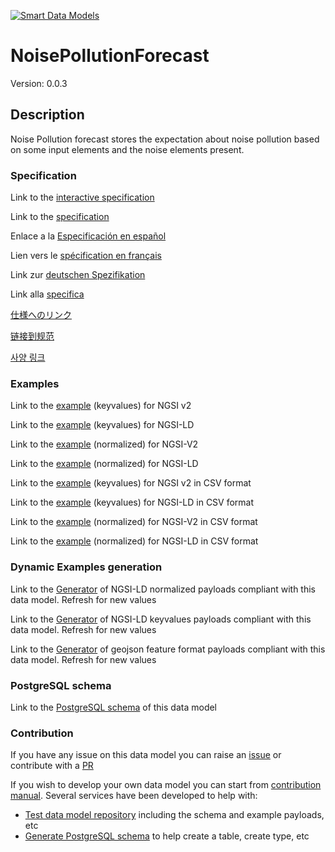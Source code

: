 [![Smart Data Models](https://smartdatamodels.org/wp-content/uploads/2022/01/SmartDataModels_logo.png "Logo")](https://smartdatamodels.org)
# NoisePollutionForecast
Version: 0.0.3

## Description 

Noise Pollution forecast stores the expectation about noise pollution based on some input elements and the noise elements present.
### Specification

Link to the [interactive specification](https://swagger.lab.fiware.org/?url=https://smart-data-models.github.io/dataModel.Environment/NoisePollutionForecast/swagger.yaml)

Link to the [specification](https://github.com/smart-data-models/dataModel.Environment/blob/master/NoisePollutionForecast/doc/spec.md)

Enlace a la [Especificación en español](https://github.com/smart-data-models/dataModel.Environment/blob/master/NoisePollutionForecast/doc/spec_ES.md)

Lien vers le [spécification en français](https://github.com/smart-data-models/dataModel.Environment/blob/master/NoisePollutionForecast/doc/spec_FR.md)

Link zur [deutschen Spezifikation](https://github.com/smart-data-models/dataModel.Environment/blob/master/NoisePollutionForecast/doc/spec_DE.md)

Link alla [specifica](https://github.com/smart-data-models/dataModel.Environment/blob/master/NoisePollutionForecast/doc/spec_IT.md)

[仕様へのリンク](https://github.com/smart-data-models/dataModel.Environment/blob/master/NoisePollutionForecast/doc/spec_JA.md)

[链接到规范](https://github.com/smart-data-models/dataModel.Environment/blob/master/NoisePollutionForecast/doc/spec_ZH.md)

[사양 링크](https://github.com/smart-data-models/dataModel.Environment/blob/master/NoisePollutionForecast/doc/spec_KO.md)
### Examples

Link to the [example](https://smart-data-models.github.io/dataModel.Environment/NoisePollutionForecast/examples/example.json) (keyvalues) for NGSI v2

Link to the [example](https://smart-data-models.github.io/dataModel.Environment/NoisePollutionForecast/examples/example.jsonld) (keyvalues) for NGSI-LD

Link to the [example](https://smart-data-models.github.io/dataModel.Environment/NoisePollutionForecast/examples/example-normalized.json) (normalized) for NGSI-V2

Link to the [example](https://smart-data-models.github.io/dataModel.Environment/NoisePollutionForecast/examples/example-normalized.jsonld) (normalized) for NGSI-LD

Link to the [example](https://github.com/smart-data-models/dataModel.Environment/blob/master/NoisePollutionForecast/examples/example.json.csv) (keyvalues) for NGSI v2 in CSV format

Link to the [example](https://github.com/smart-data-models/dataModel.Environment/blob/master/NoisePollutionForecast/examples/example.jsonld.csv) (keyvalues) for NGSI-LD in CSV format

Link to the [example](https://github.com/smart-data-models/dataModel.Environment/blob/master/NoisePollutionForecast/examples/example-normalized.json.csv) (normalized) for NGSI-V2 in CSV format

Link to the [example](https://github.com/smart-data-models/dataModel.Environment/blob/master/NoisePollutionForecast/examples/example-normalized.jsonld.csv) (normalized) for NGSI-LD in CSV format
### Dynamic Examples generation

Link to the [Generator](https://smartdatamodels.org/extra/ngsi-ld_generator.php?schemaUrl=https://raw.githubusercontent.com/smart-data-models/dataModel.Environment/master/NoisePollutionForecast/schema.json&email=info@smartdatamodels.org) of NGSI-LD normalized payloads compliant with this data model. Refresh for new values

Link to the [Generator](https://smartdatamodels.org/extra/ngsi-ld_generator_keyvalues.php?schemaUrl=https://raw.githubusercontent.com/smart-data-models/dataModel.Environment/master/NoisePollutionForecast/schema.json&email=info@smartdatamodels.org) of NGSI-LD keyvalues payloads compliant with this data model. Refresh for new values

Link to the [Generator](https://smartdatamodels.org/extra/geojson_features_generator.php?schemaUrl=https://raw.githubusercontent.com/smart-data-models/dataModel.Environment/master/NoisePollutionForecast/schema.json&email=info@smartdatamodels.org) of geojson feature format payloads compliant with this data model. Refresh for new values
### PostgreSQL schema

Link to the [PostgreSQL schema](https://github.com/smart-data-models/dataModel.Environment/blob/master/NoisePollutionForecast/schema.sql) of this data model
### Contribution

 If you have any issue on this data model you can raise an [issue](https://github.com/smart-data-models/dataModel.Environment/issues)  or contribute with a [PR](https://github.com/smart-data-models/dataModel.Environment/pulls)

 If you wish to develop your own data model you can start from [contribution manual](https://bit.ly/contribution_manual). Several services have been developed to help with: 
 - [Test data model repository](https://smartdatamodels.org/index.php/data-models-contribution-api/) including the schema and example payloads, etc
 - [Generate PostgreSQL schema](https://smartdatamodels.org/index.php/sql-service/) to help create a table, create type, etc
